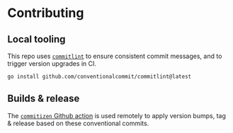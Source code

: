 # Contributing

## Local tooling

This repo uses [`commitlint`](https://github.com/conventionalcommit/commitlint) to ensure consistent commit messages, and to trigger version upgrades in CI.

```bash
go install github.com/conventionalcommit/commitlint@latest
```

## Builds & release

The [`commitizen` Github action](https://github.com/marketplace/actions/bump-and-changelog-using-commitizen) is used remotely to apply version bumps, tag & release based on these conventional commits.
